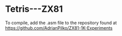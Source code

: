 # Tetris---ZX81

To compile, add the .asm file to the repository found at https://github.com/AdrianPilko/ZX81-1K-Experiments
